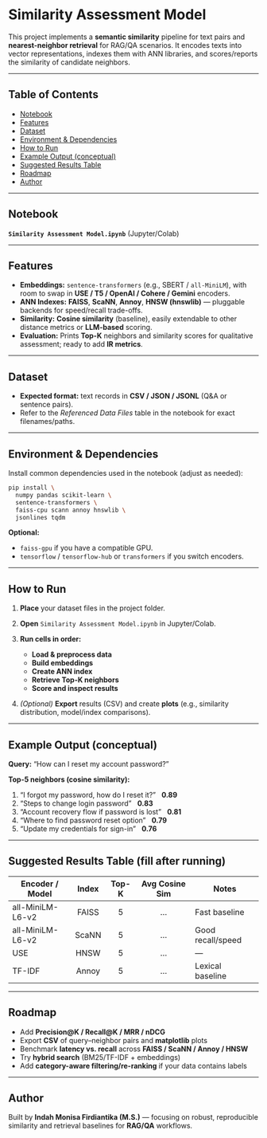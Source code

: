 
# Similarity Assessment Model

This project implements a **semantic similarity** pipeline for text pairs and **nearest-neighbor retrieval** for RAG/QA scenarios. It encodes texts into vector representations, indexes them with ANN libraries, and scores/reports the similarity of candidate neighbors.

---

## Table of Contents
- [Notebook](#notebook)
- [Features](#features)
- [Dataset](#dataset)
- [Environment & Dependencies](#environment--dependencies)
- [How to Run](#how-to-run)
- [Example Output (conceptual)](#example-output-conceptual)
- [Suggested Results Table](#suggested-results-table-fill-after-running)
- [Roadmap](#roadmap)
- [Author](#author)

---

## Notebook
**`Similarity Assessment Model.ipynb`** (Jupyter/Colab)

---

## Features
- **Embeddings:** `sentence-transformers` (e.g., SBERT / `all-MiniLM`), with room to swap in **USE / T5 / OpenAI / Cohere / Gemini** encoders.
- **ANN Indexes:** **FAISS**, **ScaNN**, **Annoy**, **HNSW (hnswlib)** — pluggable backends for speed/recall trade-offs.
- **Similarity:** **Cosine similarity** (baseline), easily extendable to other distance metrics or **LLM-based** scoring.
- **Evaluation:** Prints **Top-K** neighbors and similarity scores for qualitative assessment; ready to add **IR metrics**.

---

## Dataset
- **Expected format:** text records in **CSV / JSON / JSONL** (Q&A or sentence pairs).
- Refer to the *Referenced Data Files* table in the notebook for exact filenames/paths.

---

## Environment & Dependencies
Install common dependencies used in the notebook (adjust as needed):

```bash
pip install \
  numpy pandas scikit-learn \
  sentence-transformers \
  faiss-cpu scann annoy hnswlib \
  jsonlines tqdm
````

**Optional:**

* `faiss-gpu` if you have a compatible GPU.
* `tensorflow` / `tensorflow-hub` or `transformers` if you switch encoders.

---

## How to Run

1. **Place** your dataset files in the project folder.
2. **Open** `Similarity Assessment Model.ipynb` in Jupyter/Colab.
3. **Run cells in order:**

   * **Load & preprocess data**
   * **Build embeddings**
   * **Create ANN index**
   * **Retrieve Top-K neighbors**
   * **Score and inspect results**
4. *(Optional)* **Export** results (CSV) and create **plots** (e.g., similarity distribution, model/index comparisons).

---

## Example Output (conceptual)

**Query:** “How can I reset my account password?”

**Top-5 neighbors (cosine similarity):**

1. “I forgot my password, how do I reset it?”   **0.89**
2. “Steps to change login password”   **0.83**
3. “Account recovery flow if password is lost”   **0.81**
4. “Where to find password reset option”   **0.79**
5. “Update my credentials for sign-in”   **0.76**

---

## Suggested Results Table (fill after running)

| Encoder / Model  | Index | Top-K | Avg Cosine Sim | Notes             |
| ---------------- | :---: | :---: | :------------: | ----------------- |
| all-MiniLM-L6-v2 | FAISS |   5   |        …       | Fast baseline     |
| all-MiniLM-L6-v2 | ScaNN |   5   |        …       | Good recall/speed |
| USE              |  HNSW |   5   |        …       | —                 |
| TF-IDF           | Annoy |   5   |        …       | Lexical baseline  |

---

## Roadmap

* Add **Precision@K / Recall@K / MRR / nDCG**
* Export **CSV** of query–neighbor pairs and **matplotlib** plots
* Benchmark **latency vs. recall** across **FAISS / ScaNN / Annoy / HNSW**
* Try **hybrid search** (BM25/TF-IDF + embeddings)
* Add **category-aware filtering/re-ranking** if your data contains labels

---

## Author

Built by **Indah Monisa Firdiantika (M.S.)** — focusing on robust, reproducible similarity and retrieval baselines for **RAG/QA** workflows.

```
```
